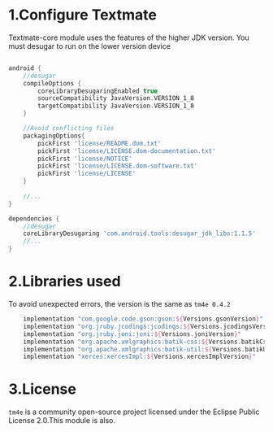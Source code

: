 

# 1.Configure Textmate
Textmate-core module uses the features of the higher JDK version. You must desugar to run on the lower version device

``` groovy

android {
    //desugar
    compileOptions {
        coreLibraryDesugaringEnabled true
        sourceCompatibility JavaVersion.VERSION_1_8
        targetCompatibility JavaVersion.VERSION_1_8
    }

	//Avoid conflicting files
    packagingOptions{
        pickFirst 'license/README.dom.txt'
        pickFirst 'license/LICENSE.dom-documentation.txt'
        pickFirst 'license/NOTICE'
        pickFirst 'license/LICENSE.dom-software.txt'
        pickFirst 'license/LICENSE'
    }
	
	//...
}

dependencies {
	//desugar
    coreLibraryDesugaring 'com.android.tools:desugar_jdk_libs:1.1.5'
    //...
}

```

# 2.Libraries used
To avoid unexpected errors, the version is the same as `tm4e 0.4.2`

``` groovy
    implementation "com.google.code.gson:gson:${Versions.gsonVersion}"
    implementation "org.jruby.jcodings:jcodings:${Versions.jcodingsVersion}"
    implementation "org.jruby.joni:joni:${Versions.joniVersion}"
    implementation "org.apache.xmlgraphics:batik-css:${Versions.batikCssVersion}"
    implementation "org.apache.xmlgraphics:batik-util:${Versions.batikUtilVersion}"
    implementation "xerces:xercesImpl:${Versions.xercesImplVersion}"
```

# 3.License
`tm4e` is a community open-source project licensed under the Eclipse Public License 2.0.This module is also.

